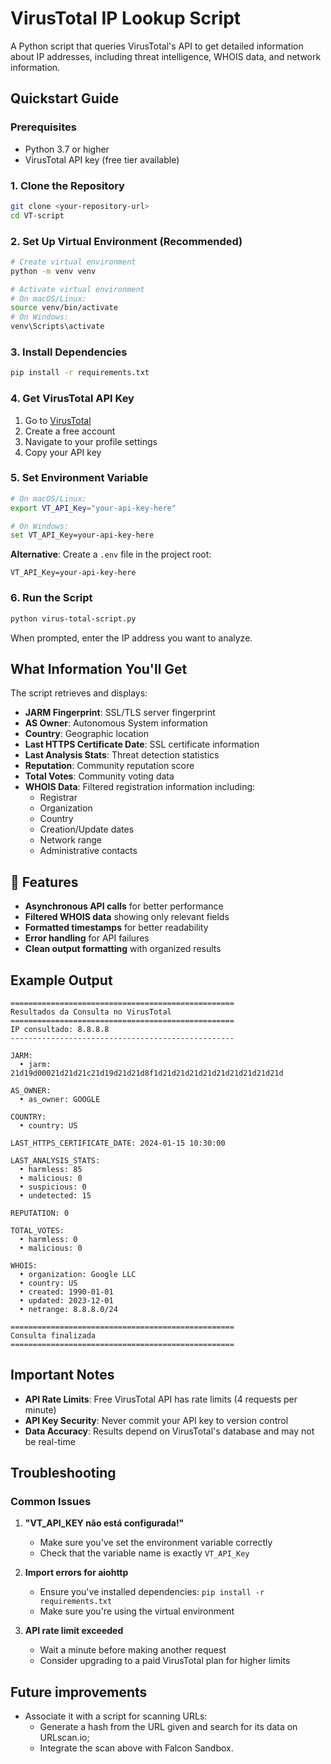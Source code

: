 # VirusTotal IP Lookup Script

A Python script that queries VirusTotal's API to get detailed information about IP addresses, including threat intelligence, WHOIS data, and network information.

## Quickstart Guide

### Prerequisites

- Python 3.7 or higher
- VirusTotal API key (free tier available)

### 1. Clone the Repository

```bash
git clone <your-repository-url>
cd VT-script
```

### 2. Set Up Virtual Environment (Recommended)

```bash
# Create virtual environment
python -m venv venv

# Activate virtual environment
# On macOS/Linux:
source venv/bin/activate
# On Windows:
venv\Scripts\activate
```

### 3. Install Dependencies

```bash
pip install -r requirements.txt
```

### 4. Get VirusTotal API Key

1. Go to [VirusTotal](https://www.virustotal.com/)
2. Create a free account
3. Navigate to your profile settings
4. Copy your API key

### 5. Set Environment Variable

```bash
# On macOS/Linux:
export VT_API_Key="your-api-key-here"

# On Windows:
set VT_API_Key=your-api-key-here
```

**Alternative**: Create a `.env` file in the project root:
```
VT_API_Key=your-api-key-here
```

### 6. Run the Script

```bash
python virus-total-script.py
```

When prompted, enter the IP address you want to analyze.

## What Information You'll Get

The script retrieves and displays:

- **JARM Fingerprint**: SSL/TLS server fingerprint
- **AS Owner**: Autonomous System information
- **Country**: Geographic location
- **Last HTTPS Certificate Date**: SSL certificate information
- **Last Analysis Stats**: Threat detection statistics
- **Reputation**: Community reputation score
- **Total Votes**: Community voting data
- **WHOIS Data**: Filtered registration information including:
  - Registrar
  - Organization
  - Country
  - Creation/Update dates
  - Network range
  - Administrative contacts

## 🔧 Features

- **Asynchronous API calls** for better performance
- **Filtered WHOIS data** showing only relevant fields
- **Formatted timestamps** for better readability
- **Error handling** for API failures
- **Clean output formatting** with organized results

## Example Output

```
==================================================
Resultados da Consulta no VirusTotal
==================================================
IP consultado: 8.8.8.8
--------------------------------------------------

JARM:
  • jarm: 21d19d00021d21d21c21d19d21d21d8f1d21d21d21d21d21d21d21d21d21d

AS_OWNER:
  • as_owner: GOOGLE

COUNTRY:
  • country: US

LAST_HTTPS_CERTIFICATE_DATE: 2024-01-15 10:30:00

LAST_ANALYSIS_STATS:
  • harmless: 85
  • malicious: 0
  • suspicious: 0
  • undetected: 15

REPUTATION: 0

TOTAL_VOTES:
  • harmless: 0
  • malicious: 0

WHOIS:
  • organization: Google LLC
  • country: US
  • created: 1990-01-01
  • updated: 2023-12-01
  • netrange: 8.8.8.0/24

==================================================
Consulta finalizada
==================================================
```

## Important Notes

- **API Rate Limits**: Free VirusTotal API has rate limits (4 requests per minute)
- **API Key Security**: Never commit your API key to version control
- **Data Accuracy**: Results depend on VirusTotal's database and may not be real-time

## Troubleshooting

### Common Issues

1. **"VT_API_KEY não está configurada!"**
   - Make sure you've set the environment variable correctly
   - Check that the variable name is exactly `VT_API_Key`

2. **Import errors for aiohttp**
   - Ensure you've installed dependencies: `pip install -r requirements.txt`
   - Make sure you're using the virtual environment

3. **API rate limit exceeded**
   - Wait a minute before making another request
   - Consider upgrading to a paid VirusTotal plan for higher limits


## Future improvements

- Associate it with a script for scanning URLs:
  - Generate a hash from the URL given and search for its data on URLscan.io;
  - Integrate the scan above with Falcon Sandbox.
